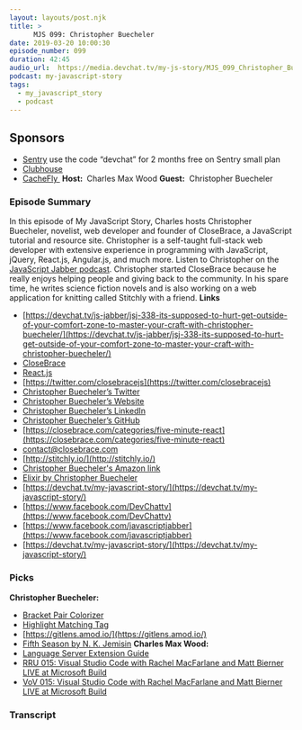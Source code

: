 ```yaml
---
layout: layouts/post.njk
title: >
      MJS 099: Christopher Buecheler
date: 2019-03-20 10:00:30
episode_number: 099
duration: 42:45
audio_url:  https://media.devchat.tv/my-js-story/MJS_099_Christopher_Buecheler.mp3
podcast: my-javascript-story
tags: 
  - my_javascript_story
  - podcast
---
```


## **Sponsors**

- [Sentry](http://sentry.io/) use the code “devchat” for 2 months free on Sentry small plan
- [Clubhouse](https://clubhouse.io/jsstory)
- [CacheFly&nbsp;](https://www.cachefly.com/)
**Host:&nbsp;** Charles Max Wood **Guest:** &nbsp;Christopher Buecheler
### **Episode Summary**
In this episode of My JavaScript Story, Charles hosts Christopher Buecheler, novelist, web developer and founder of CloseBrace, a JavaScript tutorial and resource site. Christopher is a self-taught full-stack web developer with extensive experience in programming with JavaScript, jQuery, React.js, Angular.js, and much more. Listen to Christopher on the&nbsp; [JavaScript Jabber podcast](https://devchat.tv/js-jabber/jsj-338-its-supposed-to-hurt-get-outside-of-your-comfort-zone-to-master-your-craft-with-christopher-buecheler/). Christopher started CloseBrace because he really enjoys helping people and giving back to the community. In his spare time, he writes science fiction novels and is also working on a web application for knitting called Stitchly with a friend. **Links**
- [https://devchat.tv/js-jabber/jsj-338-its-supposed-to-hurt-get-outside-of-your-comfort-zone-to-master-your-craft-with-christopher-buecheler/](https://devchat.tv/js-jabber/jsj-338-its-supposed-to-hurt-get-outside-of-your-comfort-zone-to-master-your-craft-with-christopher-buecheler/)
- [CloseBrace](https://closebrace.com/)
- [React.js](https://reactjs.org/)
- [https://twitter.com/closebracejs](https://twitter.com/closebracejs)
- [Christopher Buecheler’s Twitter](https://twitter.com/cwbuecheler)
- [Christopher Buecheler’s Website](http://cwbuecheler.com/)
- [Christopher Buecheler’s LinkedIn](https://www.linkedin.com/in/cwbuecheler)
- [Christopher Buecheler’s GitHub](https://github.com/cwbuecheler)
- [https://closebrace.com/categories/five-minute-react](https://closebrace.com/categories/five-minute-react)
- [contact@closebrace.com](mailto:contact@closebrace.com)
- [http://stitchly.io/](http://stitchly.io/)
- [Christopher Buecheler's Amazon link](https://www.amazon.com/Christopher-Buecheler/e/B004KA4MLE)
- [Elixir by Christopher Buecheler](https://www.amazon.com/gp/product/B07KGNG2VX/ref=dbs_a_def_rwt_bibl_vppi_i3)
- [https://devchat.tv/my-javascript-story/](https://devchat.tv/my-javascript-story/)
- [https://www.facebook.com/DevChattv](https://www.facebook.com/DevChattv)
- [https://www.facebook.com/javascriptjabber](https://www.facebook.com/javascriptjabber)
- [https://devchat.tv/my-javascript-story/](https://devchat.tv/my-javascript-story/)

### **Picks**
 **Christopher Buecheler:**
- [Bracket Pair Colorizer](https://marketplace.visualstudio.com/items?itemName=CoenraadS.bracket-pair-colorizer)
- [Highlight Matching Tag](https://marketplace.visualstudio.com/items?itemName=vincaslt.highlight-matching-tag)
- [https://gitlens.amod.io/](https://gitlens.amod.io/)
- [Fifth Season by N. K. Jemisin](https://www.amazon.com/Fifth-Season-Broken-Earth/dp/0316229296)
**Charles Max Wood:**
- [Language Server Extension Guide](https://code.visualstudio.com/api/language-extensions/language-server-extension-guide)
- [RRU 015: Visual Studio Code with Rachel MacFarlane and Matt Bierner LIVE at Microsoft Build](https://devchat.tv/react-round-up/rru-015-visual-studio-code-with-rachel-macfarlane-and-matt-bierner-live-at-microsoft-build/)
- [VoV 015: Visual Studio Code with Rachel MacFarlane and Matt Bierner LIVE at Microsoft Build](https://devchat.tv/views-on-vue/vov-015-visual-studio-code-with-rachel-macfarlane-and-matt-bierner-live-at-microsoft-build/)
&nbsp;

### Transcript


